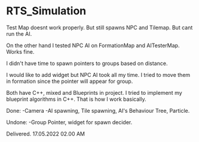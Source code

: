 # RTS_Simulation

Test Map doesnt work properly. But still spawns NPC and Tilemap. But cant run the AI.

On the other hand I tested NPC AI on FormationMap and AITesterMap. Works fine.

I didn't have time to spawn pointers to groups based on distance.

I would like to add widget but NPC AI took all my time. I tried to move them in formation since the pointer will appear for group.

Both have C++, mixed and Blueprints in project. I tried to implement my blueprint algorithms in C++. That is how I work basically.


Done:
-Camera
-AI spawning, Tile spawning, AI's Behaviour Tree, Particle.

Undone:
-Group Pointer, widget for spawn decider.

Delivered.
17.05.2022 02.00 AM
